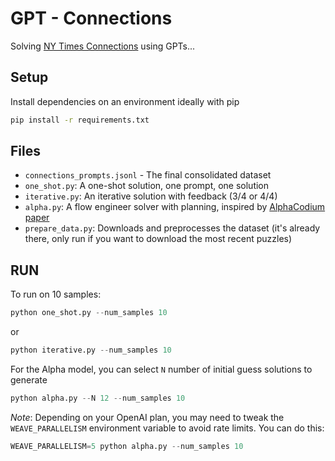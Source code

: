 # GPT - Connections

Solving [NY Times Connections](https://www.nytimes.com/games/connections) using GPTs...

## Setup
Install dependencies on an environment ideally with pip

```bash
pip install -r requirements.txt
```

## Files

- `connections_prompts.jsonl` - The final consolidated dataset
- `one_shot.py`: A one-shot solution, one prompt, one solution
- `iterative.py`: An iterative solution with feedback (3/4 or 4/4)
- `alpha.py`: A flow engineer solver with planning, inspired by [AlphaCodium paper](https://arxiv.org/pdf/2401.08500)
- `prepare_data.py`: Downloads and preprocesses the dataset (it's already there, only run if you want to download the most recent puzzles)

## RUN
To run on 10 samples:

```python
python one_shot.py --num_samples 10
```

or 

```python
python iterative.py --num_samples 10
```

For the Alpha model, you can select `N` number of initial guess solutions to generate

```python
python alpha.py --N 12 --num_samples 10
```

*Note*: Depending on your OpenAI plan, you may need to tweak the `WEAVE_PARALLELISM` environment variable to avoid rate limits. 
You can do this:

```python
WEAVE_PARALLELISM=5 python alpha.py --num_samples 10
```
